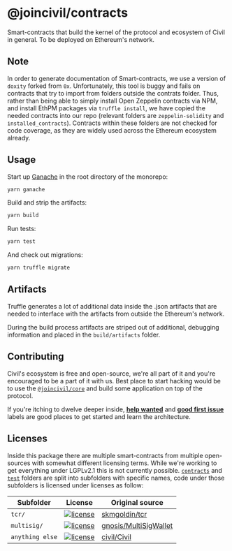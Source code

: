 # @joincivil/contracts

Smart-contracts that build the kernel of the protocol and ecosystem of Civil in general. To be deployed on Ethereum's network.

## Note

In order to generate documentation of Smart-contracts, we use a version of `doxity` forked from `0x`. Unfortunately, this tool is buggy and fails on contracts that try to import from folders outside the contrats folder. Thus, rather than being able to simply install Open Zeppelin contracts via NPM, and install EthPM packages via `truffle install`, we have copied the needed contracts into our repo (relevant folders are `zeppelin-solidity` and `installed_contracts`). Contracts within these folders are not checked for code coverage, as they are widely used across the Ethereum ecosystem already.

## Usage

Start up [Ganache](https://github.com/trufflesuite/ganache-cli) in the root directory of the monorepo:

```bash
yarn ganache
```

Build and strip the artifacts:

```bash
yarn build
```

Run tests:

```bash
yarn test
```

And check out migrations:

```bash
yarn truffle migrate
```

## Artifacts

Truffle generates a lot of additional data inside the .json artifacts that are needed to interface with the artifacts from outside
the Ethereum's network.

During the build process artifacts are striped out of additional, debugging information and placed in the `build/artifacts` folder.

## Contributing

Civil's ecosystem is free and open-source, we're all part of it and you're encouraged to be a part of it with us.
Best place to start hacking would be to use the [`@joincivil/core`](/packages/core) and build some application on top of the protocol.

If you're itching to dwelve deeper inside, [**help wanted**](https://github.com/joincivil/Civil/issues?q=is%3Aissue+is%3Aopen+label%3A%22help+wanted%22)
and [**good first issue**](https://github.com/joincivil/Civil/issues?q=is%3Aissue+is%3Aopen+label%3A%22good+first+issue%22) labels are good places to get started and learn the architecture.

## Licenses

Inside this package there are multiple smart-contracts from multiple open-sources with somewhat different licensing terms.
While we're working to get everything under LGPLv2.1 this is not currently possible.
[`contracts`](./contracts) and [`test`](./test) folders are split into subfolders with specific names, code under those subfolders is licensed under licenses as follow:

| Subfolder       | License                                                                                              | Original source                                                                                                   |
| --------------- | ---------------------------------------------------------------------------------------------------- | ----------------------------------------------------------------------------------------------------------------- |
| `tcr/`          | [![license](https://img.shields.io/badge/license-Apache%20v2.0-green.svg)](./licenses/LICENSE-tcr)   | [skmgoldin/tcr](https://github.com/skmgoldin/tcr)                                                                 |
| `multisig/`     | [![license](https://img.shields.io/badge/license-LGPL%20v2.1-green.svg)](./licenses/LICENSE-general) | [gnosis/MultiSigWallet](https://github.com/gnosis/MultiSigWallet/commit/ac93a926aac155fb50590130edaa0b26b3487ba4) |
| `anything else` | [![license](https://img.shields.io/badge/license-LGPL%20v2.1-green.svg)](./licenses/LICENSE-general) | [civil/Civil](https://github.com/joincivil/Civil)                                                                 |
